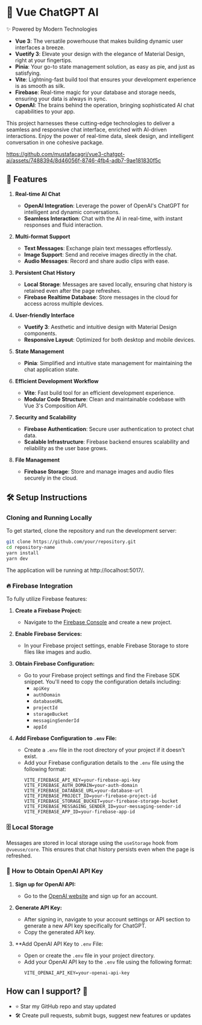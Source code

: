 # 🌟 Vue ChatGPT AI

✨ Powered by Modern Technologies

- **Vue 3**: The versatile powerhouse that makes building dynamic user interfaces a breeze.
- **Vuetify 3**: Elevate your design with the elegance of Material Design, right at your fingertips.
- **Pinia**: Your go-to state management solution, as easy as pie, and just as satisfying.
- **Vite**: Lightning-fast build tool that ensures your development experience is as smooth as silk.
- **Firebase**: Real-time magic for your database and storage needs, ensuring your data is always in sync.
- **OpenAI**: The brains behind the operation, bringing sophisticated AI chat capabilities to your app.

This project harnesses these cutting-edge technologies to deliver a seamless and responsive chat interface, enriched with AI-driven interactions. Enjoy the power of real-time data, sleek design, and intelligent conversation in one cohesive package.



https://github.com/mustafacagri/vue3-chatgpt-ai/assets/7488394/8d46056f-8746-4fb4-adb7-9ae181830f5c



## 🚀 Features

1. **Real-time AI Chat**

   - **OpenAI Integration**: Leverage the power of OpenAI's ChatGPT for intelligent and dynamic conversations.
   - **Seamless Interaction**: Chat with the AI in real-time, with instant responses and fluid interaction.

2. **Multi-format Support**

   - **Text Messages**: Exchange plain text messages effortlessly.
   - **Image Support**: Send and receive images directly in the chat.
   - **Audio Messages**: Record and share audio clips with ease.

3. **Persistent Chat History**

   - **Local Storage**: Messages are saved locally, ensuring chat history is retained even after the page refreshes.
   - **Firebase Realtime Database**: Store messages in the cloud for access across multiple devices.

4. **User-friendly Interface**

   - **Vuetify 3**: Aesthetic and intuitive design with Material Design components.
   - **Responsive Layout**: Optimized for both desktop and mobile devices.

5. **State Management**

   - **Pinia**: Simplified and intuitive state management for maintaining the chat application state.

6. **Efficient Development Workflow**

   - **Vite**: Fast build tool for an efficient development experience.
   - **Modular Code Structure**: Clean and maintainable codebase with Vue 3's Composition API.

7. **Security and Scalability**

   - **Firebase Authentication**: Secure user authentication to protect chat data.
   - **Scalable Infrastructure**: Firebase backend ensures scalability and reliability as the user base grows.

8. **File Management**
   - **Firebase Storage**: Store and manage images and audio files securely in the cloud.

## 🛠️ Setup Instructions

### Cloning and Running Locally

To get started, clone the repository and run the development server:

```bash
git clone https://github.com/your/repository.git
cd repository-name
yarn install
yarn dev
```

The application will be running at http://localhost:5017/.

### 🔥 Firebase Integration

To fully utilize Firebase features:

1. **Create a Firebase Project:**

   - Navigate to the [Firebase Console](https://console.firebase.google.com/) and create a new project.

2. **Enable Firebase Services:**

   - In your Firebase project settings, enable Firebase Storage to store files like images and audio.

3. **Obtain Firebase Configuration:**
   - Go to your Firebase project settings and find the Firebase SDK snippet. You'll need to copy the configuration details including:
     - `apiKey`
     - `authDomain`
     - `databaseURL`
     - `projectId`
     - `storageBucket`
     - `messagingSenderId`
     - `appId`
4. **Add Firebase Configuration to `.env` File:**
   - Create a `.env` file in the root directory of your project if it doesn't exist.
   - Add your Firebase configuration details to the `.env` file using the following format:
     ```env
     VITE_FIREBASE_API_KEY=your-firebase-api-key
     VITE_FIREBASE_AUTH_DOMAIN=your-auth-domain
     VITE_FIREBASE_DATABASE_URL=your-database-url
     VITE_FIREBASE_PROJECT_ID=your-firebase-project-id
     VITE_FIREBASE_STORAGE_BUCKET=your-firebase-storage-bucket
     VITE_FIREBASE_MESSAGING_SENDER_ID=your-messaging-sender-id
     VITE_FIREBASE_APP_ID=your-firebase-app-id
     ```

### 🗄️ Local Storage

Messages are stored in local storage using the `useStorage` hook from `@vueuse/core`. This ensures that chat history persists even when the page is refreshed.

### 🤖 How to Obtain OpenAI API Key

1. **Sign up for OpenAI API:**

   - Go to the [OpenAI website](https://www.openai.com/) and sign up for an account.

2. **Generate API Key:**

   - After signing in, navigate to your account settings or API section to generate a new API key specifically for ChatGPT.
   - Copy the generated API key.

3. **Add OpenAI API Key to `.env` File:
   - Open or create the `.env` file in your project directory.
   - Add your OpenAI API key to the `.env` file using the following format:
     ```env
     VITE_OPENAI_API_KEY=your-openai-api-key
     ```

## How can I support? 🌟

- ⭐ Star my GitHub repo and stay updated
- 🛠 Create pull requests, submit bugs, suggest new features or updates
